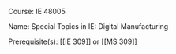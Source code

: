




Course: IE 48005

Name: Special Topics in IE: Digital Manufacturing

Prerequisite(s): [[IE 309]] or [[MS 309]]